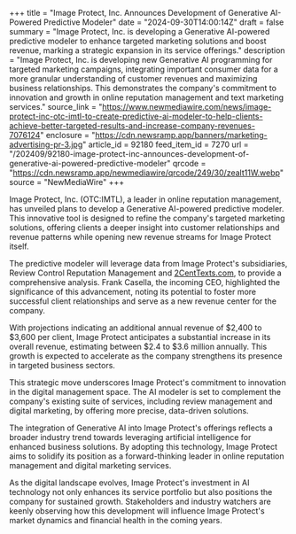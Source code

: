 +++
title = "Image Protect, Inc. Announces Development of Generative AI-Powered Predictive Modeler"
date = "2024-09-30T14:00:14Z"
draft = false
summary = "Image Protect, Inc. is developing a Generative AI-powered predictive modeler to enhance targeted marketing solutions and boost revenue, marking a strategic expansion in its service offerings."
description = "Image Protect, Inc. is developing new Generative AI programming for targeted marketing campaigns, integrating important consumer data for a more granular understanding of customer revenues and maximizing business relationships. This demonstrates the company's commitment to innovation and growth in online reputation management and text marketing services."
source_link = "https://www.newmediawire.com/news/image-protect-inc-otc-imtl-to-create-predictive-ai-modeler-to-help-clients-achieve-better-targeted-results-and-increase-company-revenues-7076124"
enclosure = "https://cdn.newsramp.app/banners/marketing-advertising-pr-3.jpg"
article_id = 92180
feed_item_id = 7270
url = "/202409/92180-image-protect-inc-announces-development-of-generative-ai-powered-predictive-modeler"
qrcode = "https://cdn.newsramp.app/newmediawire/qrcode/249/30/zealt11W.webp"
source = "NewMediaWire"
+++

<p>Image Protect, Inc. (OTC:IMTL), a leader in online reputation management, has unveiled plans to develop a Generative AI-powered predictive modeler. This innovative tool is designed to refine the company's targeted marketing solutions, offering clients a deeper insight into customer relationships and revenue patterns while opening new revenue streams for Image Protect itself.</p><p>The predictive modeler will leverage data from Image Protect's subsidiaries, Review Control Reputation Management and <a href="https://www.2CentTexts.com" rel="nofollow" target="_blank">2CentTexts.com</a>, to provide a comprehensive analysis. Frank Casella, the incoming CEO, highlighted the significance of this advancement, noting its potential to foster more successful client relationships and serve as a new revenue center for the company.</p><p>With projections indicating an additional annual revenue of $2,400 to $3,600 per client, Image Protect anticipates a substantial increase in its overall revenue, estimating between $2.4 to $3.6 million annually. This growth is expected to accelerate as the company strengthens its presence in targeted business sectors.</p><p>This strategic move underscores Image Protect's commitment to innovation in the digital management space. The AI modeler is set to complement the company's existing suite of services, including review management and digital marketing, by offering more precise, data-driven solutions.</p><p>The integration of Generative AI into Image Protect's offerings reflects a broader industry trend towards leveraging artificial intelligence for enhanced business solutions. By adopting this technology, Image Protect aims to solidify its position as a forward-thinking leader in online reputation management and digital marketing services.</p><p>As the digital landscape evolves, Image Protect's investment in AI technology not only enhances its service portfolio but also positions the company for sustained growth. Stakeholders and industry watchers are keenly observing how this development will influence Image Protect's market dynamics and financial health in the coming years.</p>